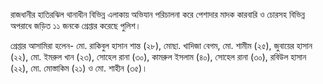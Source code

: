 রাজধানীর হাতিরঝিল থানাধীন বিভিন্ন এলাকায় অভিযান পরিচালনা করে পেশাদার মাদক কারবারি ও চোরসহ বিভিন্ন অপরাধে জড়িত ১১ জনকে গ্রেপ্তার করেছে পুলিশ।

গ্রেপ্তার আসামিরা হলেন- মো. রাকিবুল হাসান শান্ত (২৮), মোছা. খাদিজা বেগম, মো. শামীম (২৫), জুবায়ের হাসান (২২), মো. ইমরুল খান (২৩), সোহেল রানা (৩০), কামরুল ইসলাম (৪০), সোহেল রানা (৩০), রবিউল হাসান (২২), মো. মোস্তাকিম (২১) ও মো. শাহীন (৩৫)।
